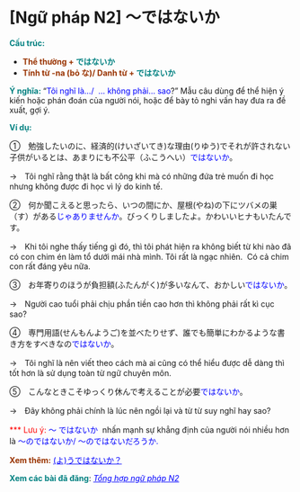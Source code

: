# [Ngữ pháp N2] 〜ではないか
<div class="entry-content">
<p><strong><span style="color: #008080;">Cấu trúc:</span></strong></p>
<ul>
<li><strong><span style="color: #0000ff;"><span style="color: #993300;">Thể thường +</span> <span style="color: #008080;">ではないか </span></span></strong></li>
<li><strong><span style="color: #0000ff;"><span style="color: #993300;">Tính từ -na (bỏ な)/ Danh từ +</span> <span style="color: #008080;">ではないか </span></span></strong></li>
</ul>
<p><strong><span style="color: #008080;">Ý nghĩa:</span> </strong>“<span style="color: #0000ff;">Tôi nghĩ là…/  … không phải… sao</span>?” Mẫu câu dùng để thể hiện ý kiến hoặc phán đoán của người nói, hoặc để bày tỏ nghi vấn hay đưa ra đề xuất, gợi ý.<br/>
<ins class="adsbygoogle adslot_1" data-ad-client="ca-pub-2233580070484357" data-ad-slot="4413057825" style="display: inline-block;"></ins><br/>
<script>// <![CDATA[ (adsbygoogle = window.adsbygoogle || []).push({}); // ]]&gt;</script></p>
<p><span style="color: #008080;"><strong>Ví dụ:</strong></span></p>
<p>①　勉強したいのに、経済的(けいざいてき)な理由(りゆう)でそれが許されない子供がいるとは、あまりにも不公平（ふこうへい）<span style="color: #0000ff;">ではないか</span>。</p>
<p>→　Tôi nghĩ rằng thật là bất công khi mà có những đứa trẻ muốn đi học nhưng không được đi học vì lý do kinh tế.</p>
<p>②　何か聞こえると思ったら、いつの間にか、屋根(やね)の下にツバメの巣（す）がある<span style="color: #0000ff;">じゃありませんか</span>。びっくりしましたよ。かわいいヒナもいたんです。</p>
<p>→　Khi tôi nghe thấy tiếng gì đó, thì tôi phát hiện ra không biết từ khi nào đã có con chim én làm tổ dưới mái nhà mình. Tôi rất là ngạc nhiên.  Có cả chim con rất đáng yêu nữa.</p>
<p>③　お年寄りのほうが負担額(ふたんがく)が多いなんて、おかしい<span style="color: #0000ff;">ではないか</span>。</p>
<p>→　Người cao tuổi phải chịu phần tiền cao hơn thì không phải rất kì cục sao?</p>
<p>④　専門用語(せんもんようご)を並べたりせず、誰でも簡単にわかるような書き方をすべきなの<span style="color: #0000ff;">ではないか</span>。</p>
<p>→　Tôi nghĩ là nên viết theo cách mà ai cũng có thể hiểu được dễ dàng thì tốt hơn là sử dụng toàn từ ngữ chuyên môn.</p>
<p>⑤　こんなときこそゆっくり休んで考えることが必要<span style="color: #0000ff;">ではないか</span>。</p>
<p>→　Đây không phải chính là lúc nên ngồi lại và từ từ suy nghĩ hay sao?</p>
<p><span style="color: #ff0000;">*** Lưu ý:</span> <span style="color: #0000ff;">〜 ではないか</span>  nhấn mạnh sự khẳng định của người nói nhiều hơn là <span style="color: #0000ff;">〜のではないか/ 〜のではないだろうか.</span></p>
<p><span style="color: #993300;"><strong>Xem thêm:</strong></span> <span style="color: #0000ff;"><a href="https://bikae.net/ngu-phap/ngu-phap-n2-youdewanaika/" style="color: #0000ff;">(よ)うではないか？</a></span></p>
<p><strong><span style="color: #008080;">Xem các bài đã đăng</span></strong>: <span style="color: #0000ff;"><em><a href="https://bikae.net/ngu-phap/tong-hop-ngu-phap-n2/" style="color: #0000ff;" target="_blank">Tổng hợp ngữ pháp N2</a></em></span></p>

</div>
